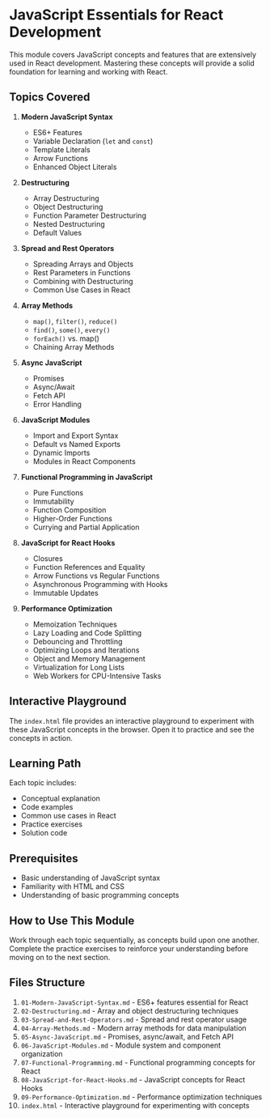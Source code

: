 # JavaScript Essentials for React Development

This module covers JavaScript concepts and features that are extensively used in React development. Mastering these concepts will provide a solid foundation for learning and working with React.

## Topics Covered

1. **Modern JavaScript Syntax**
   - ES6+ Features
   - Variable Declaration (`let` and `const`)
   - Template Literals
   - Arrow Functions
   - Enhanced Object Literals

2. **Destructuring**
   - Array Destructuring
   - Object Destructuring
   - Function Parameter Destructuring
   - Nested Destructuring
   - Default Values

3. **Spread and Rest Operators**
   - Spreading Arrays and Objects
   - Rest Parameters in Functions
   - Combining with Destructuring
   - Common Use Cases in React

4. **Array Methods**
   - `map()`, `filter()`, `reduce()`
   - `find()`, `some()`, `every()`
   - `forEach()` vs. map()
   - Chaining Array Methods

5. **Async JavaScript**
   - Promises
   - Async/Await
   - Fetch API
   - Error Handling

6. **JavaScript Modules**
   - Import and Export Syntax
   - Default vs Named Exports
   - Dynamic Imports
   - Modules in React Components

7. **Functional Programming in JavaScript**
   - Pure Functions
   - Immutability
   - Function Composition
   - Higher-Order Functions
   - Currying and Partial Application

8. **JavaScript for React Hooks**
   - Closures
   - Function References and Equality
   - Arrow Functions vs Regular Functions
   - Asynchronous Programming with Hooks
   - Immutable Updates

9. **Performance Optimization**
   - Memoization Techniques
   - Lazy Loading and Code Splitting
   - Debouncing and Throttling
   - Optimizing Loops and Iterations
   - Object and Memory Management
   - Virtualization for Long Lists
   - Web Workers for CPU-Intensive Tasks

## Interactive Playground

The `index.html` file provides an interactive playground to experiment with these JavaScript concepts in the browser. Open it to practice and see the concepts in action.

## Learning Path

Each topic includes:
- Conceptual explanation
- Code examples
- Common use cases in React
- Practice exercises
- Solution code

## Prerequisites

- Basic understanding of JavaScript syntax
- Familiarity with HTML and CSS
- Understanding of basic programming concepts

## How to Use This Module

Work through each topic sequentially, as concepts build upon one another. Complete the practice exercises to reinforce your understanding before moving on to the next section.

## Files Structure

1. `01-Modern-JavaScript-Syntax.md` - ES6+ features essential for React
2. `02-Destructuring.md` - Array and object destructuring techniques
3. `03-Spread-and-Rest-Operators.md` - Spread and rest operator usage
4. `04-Array-Methods.md` - Modern array methods for data manipulation
5. `05-Async-JavaScript.md` - Promises, async/await, and Fetch API
6. `06-JavaScript-Modules.md` - Module system and component organization
7. `07-Functional-Programming.md` - Functional programming concepts for React
8. `08-JavaScript-for-React-Hooks.md` - JavaScript concepts for React Hooks
9. `09-Performance-Optimization.md` - Performance optimization techniques
10. `index.html` - Interactive playground for experimenting with concepts
